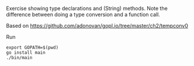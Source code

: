Exercise showing type declarations and (String) methods. Note the difference between doing a type
conversion and a function call.

Based on https://github.com/adonovan/gopl.io/tree/master/ch2/tempconv0

Run

```
export GOPATH=$(pwd)
go install main
./bin/main 
```
